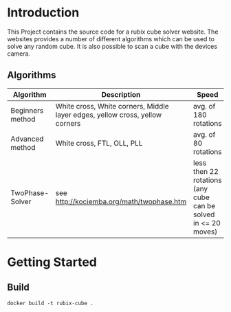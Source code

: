 <!-- @format -->

# Introduction

This Project contains the source code for a rubix cube solver website. The websites provides a number of different algorithms which can be used to solve any random cube. It is also possible to scan a cube with the devices camera.

## Algorithms

| Algorithm        | Description                                                                  | Speed                                                          |
| ---------------- | ---------------------------------------------------------------------------- | -------------------------------------------------------------- |
| Beginners method | White cross, White corners, Middle layer edges, yellow cross, yellow corners | avg. of 180 rotations                                          |
| Advanced method  | White cross, FTL, OLL, PLL                                                   | avg. of 80 rotations                                           |
| TwoPhase-Solver  | see http://kociemba.org/math/twophase.htm                                    | less then 22 rotations (any cube can be solved in <= 20 moves) |

# Getting Started

## Build

```
docker build -t rubix-cube .
```
